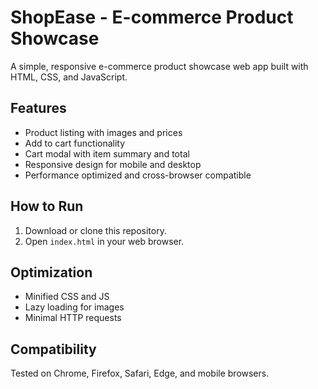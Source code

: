 # ShopEase - E-commerce Product Showcase

A simple, responsive e-commerce product showcase web app built with HTML, CSS, and JavaScript.

## Features
- Product listing with images and prices
- Add to cart functionality
- Cart modal with item summary and total
- Responsive design for mobile and desktop
- Performance optimized and cross-browser compatible

## How to Run
1. Download or clone this repository.
2. Open `index.html` in your web browser.

## Optimization
- Minified CSS and JS
- Lazy loading for images
- Minimal HTTP requests

## Compatibility
Tested on Chrome, Firefox, Safari, Edge, and mobile browsers. 